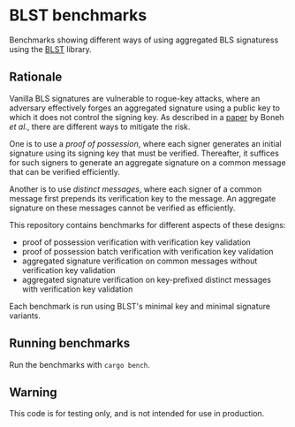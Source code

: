# BLST benchmarks

Benchmarks showing different ways of using aggregated BLS signaturess using the [BLST](https://crates.io/crates/blst) library.

## Rationale

Vanilla BLS signatures are vulnerable to rogue-key attacks, where an adversary effectively forges an aggregated signature using a public key to which it does not control the signing key.
As described in a [paper](https://crypto.stanford.edu/~dabo/pubs/papers/aggreg.pdf) by Boneh _et al._, there are different ways to mitigate the risk.

One is to use a _proof of possession_, where each signer generates an initial signature using its signing key that must be verified.
Thereafter, it suffices for such signers to generate an aggregate signature on a common message that can be verified efficiently.

Another is to use _distinct messages_, where each signer of a common message first prepends its verification key to the message.
An aggregate signature on these messages cannot be verified as efficiently.

This repository contains benchmarks for different aspects of these designs:
- proof of possession verification with verification key validation
- proof of possession batch verification with verification key validation
- aggregated signature verification on common messages without verification key validation
- aggregated signature verification on key-prefixed distinct messages with verification key validation

Each benchmark is run using BLST's minimal key and minimal signature variants.

## Running benchmarks

Run the benchmarks with `cargo bench`.

## Warning

This code is for testing only, and is not intended for use in production.
